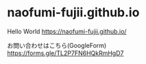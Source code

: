 # naofumi-fujii.github.io

Hello World https://naofumi-fujii.github.io/

お問い合わせはこちら(GoogleForm)
https://forms.gle/TL2P7FN6HQkRmHgD7
